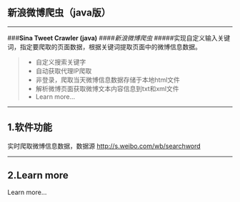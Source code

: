 
## 新浪微博爬虫（java版）

------

###**Sina Tweet Crawler (java)**
####*新浪微博爬虫*
#####实现自定义输入关键词，指定要爬取的页面数据，根据关键词提取页面中的微博信息数据。

> * 自定义搜索关键字
> * 自动获取代理IP爬取
> * 非登录，爬取当天微博信息数据存储于本地html文件
> * 解析微博页面获取微博文本内容信息到txt和xml文件
> * Learn more...

------

## 1.软件功能

实时爬取微博信息数据，数据源 http://s.weibo.com/wb/searchword



------
## 2.Learn more

Learn more...
